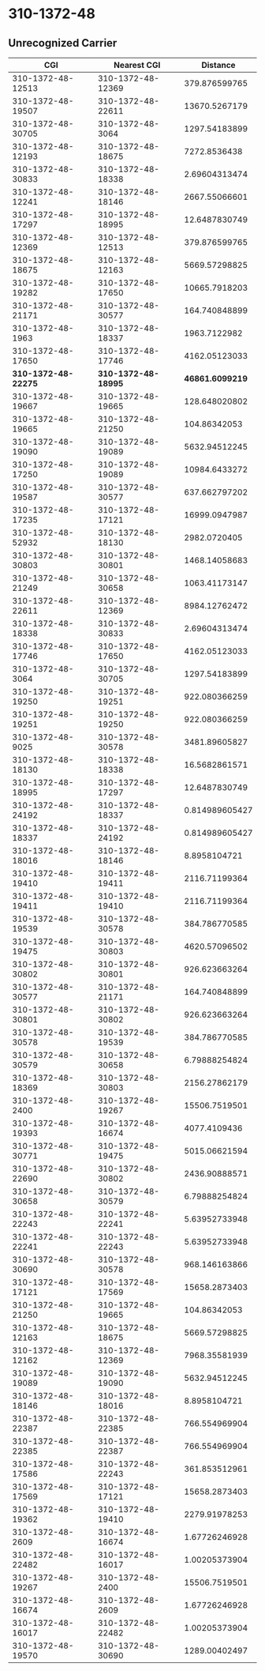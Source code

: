# 310-1372-48
## Unrecognized Carrier


| CGI | Nearest CGI | Distance |
|-----|-------------|----------|
| 310-1372-48-12513 | 310-1372-48-12369 | 379.876599765 |
| 310-1372-48-19507 | 310-1372-48-22611 | 13670.5267179 |
| 310-1372-48-30705 | 310-1372-48-3064 | 1297.54183899 |
| 310-1372-48-12193 | 310-1372-48-18675 | 7272.8536438 |
| 310-1372-48-30833 | 310-1372-48-18338 | 2.69604313474 |
| 310-1372-48-12241 | 310-1372-48-18146 | 2667.55066601 |
| 310-1372-48-17297 | 310-1372-48-18995 | 12.6487830749 |
| 310-1372-48-12369 | 310-1372-48-12513 | 379.876599765 |
| 310-1372-48-18675 | 310-1372-48-12163 | 5669.57298825 |
| 310-1372-48-19282 | 310-1372-48-17650 | 10665.7918203 |
| 310-1372-48-21171 | 310-1372-48-30577 | 164.740848899 |
| 310-1372-48-1963 | 310-1372-48-18337 | 1963.7122982 |
| 310-1372-48-17650 | 310-1372-48-17746 | 4162.05123033 |
| **310-1372-48-22275** | **310-1372-48-18995** | **46861.6099219** |
| 310-1372-48-19667 | 310-1372-48-19665 | 128.648020802 |
| 310-1372-48-19665 | 310-1372-48-21250 | 104.86342053 |
| 310-1372-48-19090 | 310-1372-48-19089 | 5632.94512245 |
| 310-1372-48-17250 | 310-1372-48-19089 | 10984.6433272 |
| 310-1372-48-19587 | 310-1372-48-30577 | 637.662797202 |
| 310-1372-48-17235 | 310-1372-48-17121 | 16999.0947987 |
| 310-1372-48-52932 | 310-1372-48-18130 | 2982.0720405 |
| 310-1372-48-30803 | 310-1372-48-30801 | 1468.14058683 |
| 310-1372-48-21249 | 310-1372-48-30658 | 1063.41173147 |
| 310-1372-48-22611 | 310-1372-48-12369 | 8984.12762472 |
| 310-1372-48-18338 | 310-1372-48-30833 | 2.69604313474 |
| 310-1372-48-17746 | 310-1372-48-17650 | 4162.05123033 |
| 310-1372-48-3064 | 310-1372-48-30705 | 1297.54183899 |
| 310-1372-48-19250 | 310-1372-48-19251 | 922.080366259 |
| 310-1372-48-19251 | 310-1372-48-19250 | 922.080366259 |
| 310-1372-48-9025 | 310-1372-48-30578 | 3481.89605827 |
| 310-1372-48-18130 | 310-1372-48-18338 | 16.5682861571 |
| 310-1372-48-18995 | 310-1372-48-17297 | 12.6487830749 |
| 310-1372-48-24192 | 310-1372-48-18337 | 0.814989605427 |
| 310-1372-48-18337 | 310-1372-48-24192 | 0.814989605427 |
| 310-1372-48-18016 | 310-1372-48-18146 | 8.8958104721 |
| 310-1372-48-19410 | 310-1372-48-19411 | 2116.71199364 |
| 310-1372-48-19411 | 310-1372-48-19410 | 2116.71199364 |
| 310-1372-48-19539 | 310-1372-48-30578 | 384.786770585 |
| 310-1372-48-19475 | 310-1372-48-30803 | 4620.57096502 |
| 310-1372-48-30802 | 310-1372-48-30801 | 926.623663264 |
| 310-1372-48-30577 | 310-1372-48-21171 | 164.740848899 |
| 310-1372-48-30801 | 310-1372-48-30802 | 926.623663264 |
| 310-1372-48-30578 | 310-1372-48-19539 | 384.786770585 |
| 310-1372-48-30579 | 310-1372-48-30658 | 6.79888254824 |
| 310-1372-48-18369 | 310-1372-48-30803 | 2156.27862179 |
| 310-1372-48-2400 | 310-1372-48-19267 | 15506.7519501 |
| 310-1372-48-19393 | 310-1372-48-16674 | 4077.4109436 |
| 310-1372-48-30771 | 310-1372-48-19475 | 5015.06621594 |
| 310-1372-48-22690 | 310-1372-48-30802 | 2436.90888571 |
| 310-1372-48-30658 | 310-1372-48-30579 | 6.79888254824 |
| 310-1372-48-22243 | 310-1372-48-22241 | 5.63952733948 |
| 310-1372-48-22241 | 310-1372-48-22243 | 5.63952733948 |
| 310-1372-48-30690 | 310-1372-48-30578 | 968.146163866 |
| 310-1372-48-17121 | 310-1372-48-17569 | 15658.2873403 |
| 310-1372-48-21250 | 310-1372-48-19665 | 104.86342053 |
| 310-1372-48-12163 | 310-1372-48-18675 | 5669.57298825 |
| 310-1372-48-12162 | 310-1372-48-12369 | 7968.35581939 |
| 310-1372-48-19089 | 310-1372-48-19090 | 5632.94512245 |
| 310-1372-48-18146 | 310-1372-48-18016 | 8.8958104721 |
| 310-1372-48-22387 | 310-1372-48-22385 | 766.554969904 |
| 310-1372-48-22385 | 310-1372-48-22387 | 766.554969904 |
| 310-1372-48-17586 | 310-1372-48-22243 | 361.853512961 |
| 310-1372-48-17569 | 310-1372-48-17121 | 15658.2873403 |
| 310-1372-48-19362 | 310-1372-48-19410 | 2279.91978253 |
| 310-1372-48-2609 | 310-1372-48-16674 | 1.67726246928 |
| 310-1372-48-22482 | 310-1372-48-16017 | 1.00205373904 |
| 310-1372-48-19267 | 310-1372-48-2400 | 15506.7519501 |
| 310-1372-48-16674 | 310-1372-48-2609 | 1.67726246928 |
| 310-1372-48-16017 | 310-1372-48-22482 | 1.00205373904 |
| 310-1372-48-19570 | 310-1372-48-30690 | 1289.00402497 |

